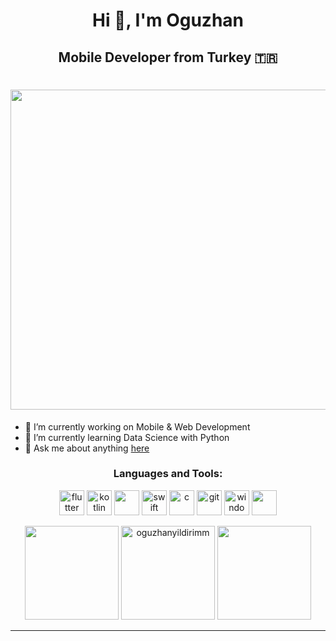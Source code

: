 <h1 align="center">Hi 👋, I'm Oguzhan </h1>
<h2 align="center">Mobile Developer from Turkey 🇹🇷</h2>
<h1 align="center"><img width="512" src="https://media.giphy.com/media/7XuzvVcyCheHPsaIlI/giphy.gif"></h1>


- 🔭 I’m currently working on Mobile & Web Development
- 🌱 I’m currently learning Data Science with Python
- 💬 Ask me about anything [here](oguzhany1337@gmail.com)





 
  
<h3 align="center">Languages and Tools:</h3>

<p align="center"> 
    <img src="https://user-images.githubusercontent.com/51419598/152648731-567997ec-ac1c-4a9c-a816-a1fb1882abbe.png" alt="flutter" width="40" height="40"/> 
  </a>
    <img src="https://upload.wikimedia.org/wikipedia/commons/7/74/Kotlin_Icon.png" alt="kotlin" width="40" height="40"/> 
  </a> 
  <img src="https://cdn-icons-png.flaticon.com/512/5968/5968350.png" width="40" height="40"/> 
    <img src="https://cdn-icons-png.flaticon.com/512/5968/5968371.png" alt="swift" width="40" height="40"/> 
  </a>  
   </a> 
    <img src="https://cdn.icon-icons.com/icons2/2415/PNG/512/c_original_logo_icon_146611.png" alt="c" width="40" height="40"/> 
  </a>
    <img src="https://git-scm.com/images/logos/downloads/Git-Icon-1788C.png" alt="git" width="40" height="40"/> 
  </a> 
    <img src="https://cdn-icons-png.flaticon.com/512/906/906308.png" alt="windows" width="40" height="40"/> 
  </a> 
    <img src="https://upload.wikimedia.org/wikipedia/commons/thumb/9/9a/Visual_Studio_Code_1.35_icon.svg/2048px-Visual_Studio_Code_1.35_icon.svg.png" width="40" height="40"/> 
    
  </a>
</p>


<p align= "center">
  <img height= "150" src="https://github-readme-stats.vercel.app/api?username=OguzhanYildirimm&theme=react&show_icons=true&include_all_commits=true" />
  <img height= "150" src="https://github-readme-streak-stats.herokuapp.com/?user=oguzhanyildirimm&" alt="oguzhanyildirimm" />
  <img height= "150" src="https://github-readme-stats.vercel.app/api/top-langs/?username=OguzhanYildirimm&theme=react&layout=compact" />
</p>

------
